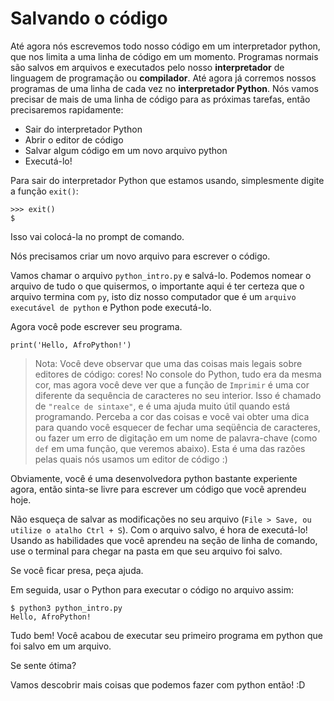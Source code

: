 # Salvando o código
Até agora nós escrevemos todo nosso código em um interpretador python, que nos limita a uma linha de código em um momento. Programas normais são salvos em arquivos e executados pelo nosso **interpretador** de linguagem de programação ou **compilador**. Até agora já corremos nossos programas de uma linha de cada vez no **interpretador Python**. Nós vamos precisar de mais de uma linha de código para as próximas tarefas, então precisaremos rapidamente:

- Sair do interpretador Python
- Abrir o editor de código
- Salvar algum código em um novo arquivo python
- Executá-lo!

Para sair do interpretador Python que estamos usando, simplesmente digite a função `exit()`:
```
>>> exit()
$
```

Isso vai colocá-la no prompt de comando.

Nós precisamos criar um novo arquivo para escrever o código.

Vamos chamar o arquivo `python_intro.py` e salvá-lo. Podemos nomear o arquivo de tudo o que quisermos, o importante aqui é ter certeza que o arquivo termina com `py`, isto diz nosso computador que é um `arquivo executável de python` e Python pode executá-lo.

Agora você pode escrever seu programa.
```
print('Hello, AfroPython!')
```

>Nota: Você deve observar que uma das coisas mais legais sobre editores de código: cores! No console do Python, tudo era da mesma cor, mas agora você deve ver que a função de ``Imprimir`` é uma cor diferente da sequência de caracteres no seu interior. Isso é chamado de ``"realce de sintaxe"``, e é uma ajuda muito útil quando está programando. Perceba a cor das coisas e você vai obter uma dica para quando você esquecer de fechar uma seqüência de caracteres, ou fazer um erro de digitação em um nome de palavra-chave (como ``def`` em uma função, que veremos abaixo). Esta é uma das razões pelas quais nós usamos um editor de código :)

Obviamente, você é uma desenvolvedora python bastante experiente agora, então sinta-se livre para escrever um código que você aprendeu hoje.

Não esqueça de salvar as modificações no seu arquivo (`File > Save, ou utilize o atalho Ctrl + S`). Com o arquivo salvo, é hora de executá-lo! Usando as habilidades que você aprendeu na seção de linha de comando, use o terminal para chegar na pasta em que seu arquivo foi salvo.

Se você ficar presa, peça ajuda.

Em seguida, usar o Python para executar o código no arquivo assim:
```
$ python3 python_intro.py
Hello, AfroPython!
```

Tudo bem! Você acabou de executar seu primeiro programa em python que foi salvo em um arquivo.

Se sente ótima?

Vamos descobrir mais coisas que podemos fazer com python então! :D
